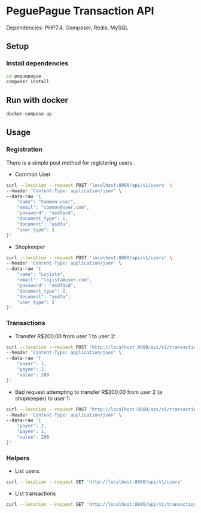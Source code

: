 # PeguePague Transaction API

Dependencies: PHP7.4, Composer, Redis, MySQL

## Setup

### Install dependencies

```bash
cd peguepague
composer install
```

## Run with docker

```bash
docker-compose up
```

## Usage

### Registration
There is a simple post method for registering users:

* Common User

```bash
curl --location --request POST 'localhost:8080/api/v1/users' \
--header 'Content-Type: application/json' \
--data-raw '{
    "name": "Common user",
    "email": "common@user.com",
    "password": "asdfasd",
    "document_type": 1,
    "document": "asdfa",
    "user_type": 1
}'
```

* Shopkeeper

```bash
curl --location --request POST 'localhost:8080/api/v1/users' \
--header 'Content-Type: application/json' \
--data-raw '{
    "name": "Lojista",
    "email": "lojista@user.com",
    "password": "asdfasd",
    "document_type": 2,
    "document": "asdfa",
    "user_type": 2
}'
```

### Transactions
* Transfer R$200,00 from user 1 to user 2:

```bash
curl --location --request POST 'http://localhost:8080/api/v1/transaction' \
--header 'Content-Type: application/json' \
--data-raw '{
    "payer": 1,
    "payee": 2,
    "value": 200
}'
```

* Bad request attempting to transfer R$200,00 from user 2 (a shopkeeper) to user 1:

```bash
curl --location --request POST 'http://localhost:8080/api/v1/transaction' \
--header 'Content-Type: application/json' \
--data-raw '{
    "payer": 2,
    "payee": 1,
    "value": 200
}'
```

### Helpers
* List users:

```bash
curl --location --request GET 'http://localhost:8080/api/v1/users'
```

* List transactions

```bash
curl --location --request GET 'http://localhost:8080/api/v1/transactions'
```